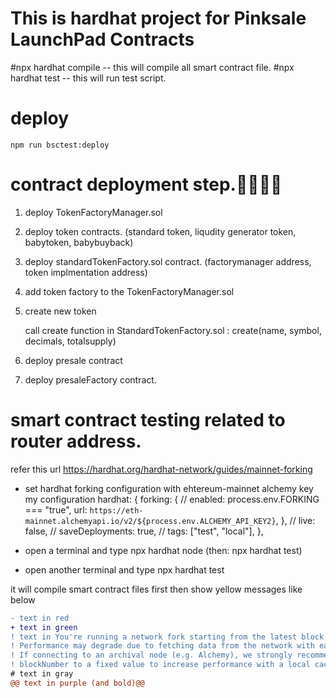 # This is hardhat project for Pinksale LaunchPad Contracts

#npx hardhat compile
 -- this will compile all smart contract file.
#npx hardhat test
 -- this will run test script.

# deploy
    npm run bsctest:deploy


# contract deployment step.🚀🚀🚀🚀

1. deploy TokenFactoryManager.sol 
2. deploy token contracts. (standard token, liqudity generator token, babytoken, babybuyback)

3. deploy standardTokenFactory.sol contract.
   (factorymanager address,  token implmentation address)

4. add token factory to the TokenFactoryManager.sol

5. create new token 

    call create function in StandardTokenFactory.sol : create(name, symbol, decimals, totalsupply)


6. deploy presale contract 

7. deploy presaleFactory contract.


# smart contract testing related to router address.
refer this url
https://hardhat.org/hardhat-network/guides/mainnet-forking

- set hardhat forking configuration with ehtereum-mainnet alchemy key
my configuration
    hardhat: {
      forking: {
        // enabled: process.env.FORKING === "true",
        url: `https://eth-mainnet.alchemyapi.io/v2/${process.env.ALCHEMY_API_KEY2}`,
      },
      // live: false,
      // saveDeployments: true,
      // tags: ["test", "local"],
    },

- open a terminal and type
    npx hardhat node
    (then: npx hardhat test)
- open another terminal and type
    npx hardhat test

it will compile smart contract files first then show yellow messages like below
```diff
- text in red
+ text in green
! text in You're running a network fork starting from the latest block.
! Performance may degrade due to fetching data from the network with each run.
! If connecting to an archival node (e.g. Alchemy), we strongly recommend setting
! blockNumber to a fixed value to increase performance with a local cache.
# text in gray
@@ text in purple (and bold)@@
```
